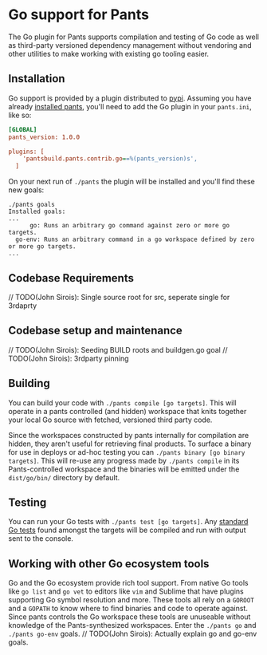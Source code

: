 # Go support for Pants

The Go plugin for Pants supports compilation and testing of Go code as well as third-party versioned dependency management without vendoring and other utilities to make working with existing go tooling easier.

## Installation

Go support is provided by a plugin distributed to [pypi](https://pypi.python.org/pypi/pantsbuild.pants.contrib.go).
Assuming you have already [installed pants](http://www.pantsbuild.org/install.html), you'll need to add the Go plugin in your `pants.ini`, like so:
```ini
[GLOBAL]
pants_version: 1.0.0

plugins: [
    'pantsbuild.pants.contrib.go==%(pants_version)s',
  ]
```

On your next run of `./pants` the plugin will be installed and you'll find these new goals:
```
./pants goals
Installed goals:
...
      go: Runs an arbitrary go command against zero or more go targets.
  go-env: Runs an arbitrary command in a go workspace defined by zero or more go targets.
...
```

## Codebase Requirements

// TODO(John Sirois): Single source root for src, seperate single for 3rdaprty

## Codebase setup and maintenance

// TODO(John Sirois): Seeding BUILD roots and buildgen.go goal
// TODO(John Sirois): 3rdparty pinning

## Building

You can build your code with `./pants compile [go targets]`. This will operate in a pants controlled (and hidden) workspace that knits together your local Go source with fetched, versioned third party code.

Since the workspaces constructed by pants internally for compilation are hidden, they aren't useful for retrieving final products. To surface a binary for use in deploys or ad-hoc testing you can `./pants binary [go binary targets]`. This will re-use any progress made by `./pants compile` in its Pants-controlled workspace and the binaries will be emitted under the `dist/go/bin/` directory by default.

## Testing

You can run your Go tests with `./pants test [go targets]`. Any [standard Go tests](https://golang.org/pkg/testing/) found amongst the targets will be compiled and run with output sent to the console.

## Working with other Go ecosystem tools

Go and the Go ecosystem provide rich tool support. From native Go tools like `go list` and `go vet` to editors like `vim` and Sublime that have plugins supporting Go symbol resolution and more. These tools all rely on a `GOROOT` and a `GOPATH` to know where to find binaries and code to operate against. Since pants controls the Go workspace these tools are unuseable without knowledge of the Pants-synthesized workspaces.  Enter the `./pants go` and `./pants go-env` goals.
// TODO(John Sirois): Actually explain go and go-env goals.
